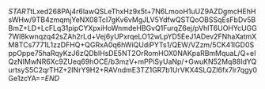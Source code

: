 $START$tLxed268PAj4r6lawQSLeThxHz9x5t+7N6LmooH1uUZ9AZDgmcHEhHsWHw/9TB4zmqmjYeNX08TcI7gKv6vMgJLV5YdfwQSTQoOBSSqEsFbDv5BBmZ+LD+LcFLq31pipCYXpxiHoWnmdeHBGvQ1FurqZ6ej/pVhlT6UOHYcUGG7Wl8kwnqzq42sZAh2rLd+Vej6yUPxrqeLO12wLpYD5EeJ1ADev2FNhaXatmXM8TCs7771L1zzDFHQ+QGRxA0q6hWiQUdiPYTs1/QEW/VZzm/5CK41IGD0SppOppe75haRqyKzJ6zQDblHsDE5NT2OrRomHOX0NAKpaRBmMquaL/Q+eIQzNIMwNR6Xc9ZUeq69hOCE/b3mzV+mPPiSyUaNp/+GwuKN52Mq88IdYQurtsyS5C2qrTHZ+2INrY9H2+RAVndmE3TZ1GR7b1UrVKX4SLQZl6fx7lr7qgy0Ge1zcYA==$END$